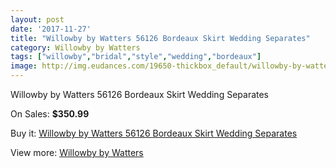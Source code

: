 ```yaml
---
layout: post
date: '2017-11-27'
title: "Willowby by Watters 56126 Bordeaux Skirt Wedding Separates"
category: Willowby by Watters
tags: ["willowby","bridal","style","wedding","bordeaux"]
image: http://img.eudances.com/19650-thickbox_default/willowby-by-watters-56126-bordeaux-skirt-wedding-separates.jpg
---
```

Willowby by Watters 56126 Bordeaux Skirt Wedding Separates

On Sales: **$350.99**
<a href="https://www.eudances.com/en/willowby-by-watters/5838-willowby-by-watters-56126-bordeaux-skirt-wedding-separates.html"><amp-img layout="responsive" width="600" height="600" src="//img.eudances.com/19650-thickbox_default/willowby-by-watters-56126-bordeaux-skirt-wedding-separates.jpg" alt="Willowby by Watters 56126 Bordeaux Skirt Wedding Separates 0" /></a>
<a href="https://www.eudances.com/en/willowby-by-watters/5838-willowby-by-watters-56126-bordeaux-skirt-wedding-separates.html"><amp-img layout="responsive" width="600" height="600" src="//img.eudances.com/19657-thickbox_default/willowby-by-watters-56126-bordeaux-skirt-wedding-separates.jpg" alt="Willowby by Watters 56126 Bordeaux Skirt Wedding Separates 1" /></a>
<a href="https://www.eudances.com/en/willowby-by-watters/5838-willowby-by-watters-56126-bordeaux-skirt-wedding-separates.html"><amp-img layout="responsive" width="600" height="600" src="//img.eudances.com/19656-thickbox_default/willowby-by-watters-56126-bordeaux-skirt-wedding-separates.jpg" alt="Willowby by Watters 56126 Bordeaux Skirt Wedding Separates 2" /></a>
<a href="https://www.eudances.com/en/willowby-by-watters/5838-willowby-by-watters-56126-bordeaux-skirt-wedding-separates.html"><amp-img layout="responsive" width="600" height="600" src="//img.eudances.com/19655-thickbox_default/willowby-by-watters-56126-bordeaux-skirt-wedding-separates.jpg" alt="Willowby by Watters 56126 Bordeaux Skirt Wedding Separates 3" /></a>
<a href="https://www.eudances.com/en/willowby-by-watters/5838-willowby-by-watters-56126-bordeaux-skirt-wedding-separates.html"><amp-img layout="responsive" width="600" height="600" src="//img.eudances.com/19654-thickbox_default/willowby-by-watters-56126-bordeaux-skirt-wedding-separates.jpg" alt="Willowby by Watters 56126 Bordeaux Skirt Wedding Separates 4" /></a>
<a href="https://www.eudances.com/en/willowby-by-watters/5838-willowby-by-watters-56126-bordeaux-skirt-wedding-separates.html"><amp-img layout="responsive" width="600" height="600" src="//img.eudances.com/19653-thickbox_default/willowby-by-watters-56126-bordeaux-skirt-wedding-separates.jpg" alt="Willowby by Watters 56126 Bordeaux Skirt Wedding Separates 5" /></a>
<a href="https://www.eudances.com/en/willowby-by-watters/5838-willowby-by-watters-56126-bordeaux-skirt-wedding-separates.html"><amp-img layout="responsive" width="600" height="600" src="//img.eudances.com/19652-thickbox_default/willowby-by-watters-56126-bordeaux-skirt-wedding-separates.jpg" alt="Willowby by Watters 56126 Bordeaux Skirt Wedding Separates 6" /></a>
<a href="https://www.eudances.com/en/willowby-by-watters/5838-willowby-by-watters-56126-bordeaux-skirt-wedding-separates.html"><amp-img layout="responsive" width="600" height="600" src="//img.eudances.com/19651-thickbox_default/willowby-by-watters-56126-bordeaux-skirt-wedding-separates.jpg" alt="Willowby by Watters 56126 Bordeaux Skirt Wedding Separates 7" /></a>

Buy it: [Willowby by Watters 56126 Bordeaux Skirt Wedding Separates](https://www.eudances.com/en/willowby-by-watters/5838-willowby-by-watters-56126-bordeaux-skirt-wedding-separates.html "Willowby by Watters 56126 Bordeaux Skirt Wedding Separates")

View more: [Willowby by Watters](https://www.eudances.com/en/48-willowby-by-watters "Willowby by Watters")